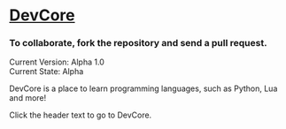 <h1><a href="https://placidityisepic.github.io/DevCore/landing.html">DevCore</a></h1>

### To collaborate, fork the repository and send a pull request.

Current Version: Alpha 1.0  
Current State: Alpha

DevCore is a place to learn programming languages, such as Python, Lua and more!

Click the header text to go to DevCore.
